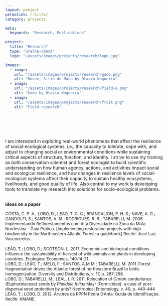```yaml
---
layout: project
permalink: /:title/
category: projects

meta:
  keywords: "Research, Publications"

project:
  title: "Research"
  type: "Gralha-cancã"
  logo: "/assets/images/projects/research/logo.jpg"

images:
  - image:
    url: "/assets/images/projects/research/gado.png"
    alt: "House, Sitio do Moco by Otavio Nogueira"
  - image:
    url: "/assets/images/projects/research/field-8.png"
    alt: "Gado by Otavio Nogueira"
  - image:
    url: "/assets/images/projects/research/fruit.png"
    alt: "Field research"
---
```

<p style="padding-top:50px">

I am interested in exploring real-world phenomena that affect the resilience of social-ecological systems, i.e., the capacity to tolerate, cope with, and adjust to changing social or environmental conditions while sustaining critical aspects of structure, function, and identity. I strive to use my training as both conservation scientist and forest ecologist to build scientific understanding on how human agency, actions, and activities impact social and ecological resilience, and how changes in resilience levels of social-ecological systems affect their capacity to sustain healthy ecosystems, livelihoods, and good quality of life. Also central to my work is developing tools to translate my research into solutions for socio-ecological problems.</p>
<br>
**ideas on a paper**
<br>
<p style="font-size:13px;">
COSTA, C. P. A., LOBO, D., LEAO, T. C. C.; BRANCALION, P. H. S.; NAVE, A. G.; GANDOLFI, S.; SANTOS, A. M.; RODRIGUES, R. R.; TABARELLI, M. 2008. Implementando Reflorestamentos com Alta Diversidade na Zona da Mata Nordestina - Guia Prático. [Implementing restoration projects with high biodiversity in the Northeastern Atlantic Forest: a guidebook] Recife: José Luiz Vasconcelos.
<br>
<br>
LEÃO, T.; LOBO, D.; SCOTSON, L. 2017. Economic and biological conditions influence the sustainability of harvest of wild animals and plants in developing countries. Ecological Economics, 140:14-21.
<br>
LOBO, D.; LEÃO, T.; MELO, F.; SANTOS, A.M.M.; TABARELLI, M. 2011. Forest fragmentation drives the Atlantic forest of northeastern Brazil to biotic homogenization. Diversity and Distributions, v. 17, p. 287-296.
<br>
LOBO, D.; TABARELLI, M.; LEAL, I. R. 2011. Relocation of <i>Croton sonderianus</i> (Euphorbiaceae) seeds by <i>Pheidole fallax</i> Mayr (Formicidae): a case of post-dispersal seed protection by ants? Neotropical Entomology, v. 40, p. 440-444
<br>                  
LEÃO, T.; LOBO, D. 2012. Árvores da RPPN Pedra D’Anta: Guida de Identificação. Recife: AMANE.</p>
